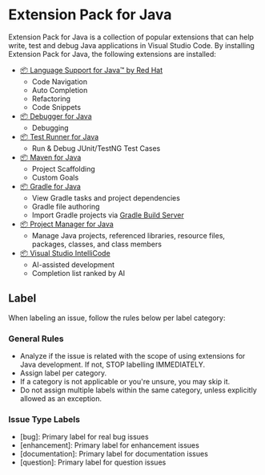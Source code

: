 # Extension Pack for Java

Extension Pack for Java is a collection of popular extensions that can help write, test and debug Java applications in Visual Studio Code. By installing Extension Pack for Java, the following extensions are installed:

- [📦 Language Support for Java™ by Red Hat](https://marketplace.visualstudio.com/items?itemName=redhat.java)
    - Code Navigation
    - Auto Completion
    - Refactoring
    - Code Snippets
- [📦 Debugger for Java](https://marketplace.visualstudio.com/items?itemName=vscjava.vscode-java-debug)
    - Debugging
- [📦 Test Runner for Java](https://marketplace.visualstudio.com/items?itemName=vscjava.vscode-java-test)
    - Run & Debug JUnit/TestNG Test Cases
- [📦 Maven for Java](https://marketplace.visualstudio.com/items?itemName=vscjava.vscode-maven)
    - Project Scaffolding
    - Custom Goals
- [📦 Gradle for Java](https://marketplace.visualstudio.com/items?itemName=vscjava.vscode-gradle)
    - View Gradle tasks and project dependencies
    - Gradle file authoring
    - Import Gradle projects via [Gradle Build Server](https://github.com/microsoft/build-server-for-gradle)
- [📦 Project Manager for Java](https://marketplace.visualstudio.com/items?itemName=vscjava.vscode-java-dependency)
    - Manage Java projects, referenced libraries, resource files, packages, classes, and class members
- [📦 Visual Studio IntelliCode](https://marketplace.visualstudio.com/items?itemName=VisualStudioExptTeam.vscodeintellicode)
    - AI-assisted development
    - Completion list ranked by AI

## Label

When labeling an issue, follow the rules below per label category:

### General Rules

- Analyze if the issue is related with the scope of using extensions for Java development. If not, STOP labelling IMMEDIATELY.
- Assign label per category.
- If a category is not applicable or you're unsure, you may skip it.
- Do not assign multiple labels within the same category, unless explicitly allowed as an exception.

### Issue Type Labels

- [bug]: Primary label for real bug issues
- [enhancement]: Primary label for enhancement issues
- [documentation]: Primary label for documentation issues
- [question]: Primary label for question issues
